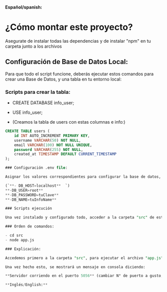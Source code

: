 **Español/spanish:**
# ¿Cómo montar este proyecto?

Asegurate de instalar todas las dependencias y de instalar "npm" en tu carpeta junto a los archivos

## Configuración de Base de Datos Local:

Para que todo el script funcione, deberás ejecutar estos comandos para crear una Base de Datos, y una tabla en tu entorno local:

### Scripts para crear la tabla:

- CREATE DATABASE info_user;
- USE info_user;

- (Creamos la tabla de users con estas columnas e info:)
```sql
CREATE TABLE users (
    id INT AUTO_INCREMENT PRIMARY KEY,
    username VARCHAR(50) NOT NULL,
    email VARCHAR(100) NOT NULL UNIQUE,
    password VARCHAR(255) NOT NULL,
    created_at TIMESTAMP DEFAULT CURRENT_TIMESTAMP
);

### Configuración .env file:

Asignar los valores correspondientes para configurar la base de datos, puedes reemplazar los valores del archivo .env, o colocarlo directamente en ***src > config > database.js***

(`**- DB_HOST=localhost**  `)
**-DB_USER=root**
**-DB_PASSWORD=tuClave**
**-DB_NAME=tuInfoName**

### Scripts ejecución

Una vez instalado y configurado todo, acceder a la carpeta "src" de esta manera:

### Orden de comandos:

- cd src
- node app.js

### Explicación:

Accedemos primero a la carpeta "src", para ejecutar el archivo "app.js", que se encuentra adentro de dicha carpeta.

Una vez hecho esto, se mostrará un mensaje en consola diciendo:

**Servidor corriendo en el puerto 5056** (cambiar N° de puerto a gusto, por defecto levanta el proyecto en el puerto N° 5056)

**Inglés/English:**